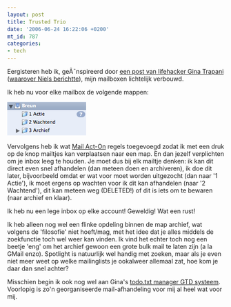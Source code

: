 ```yaml
---
layout: post
title: Trusted Trio
date: '2006-06-24 16:22:06 +0200'
mt_id: 787
categories:
- tech
---
```

Eergisteren heb ik, geÃ¯nspireerd door <a href="http://lifehacker.com/software/email/geek-to-live-empty-your-inbox-with-the-trusted-trio-182318.php">een post van lifehacker Gina Trapani</a> (<a href="http://www.nielsthooft.com/from-five-to-three">waarover Niels berichtte</a>), mijn mailboxen lichtelijk verbouwd.

Ik heb nu voor elke mailbox de volgende mappen:

<img src="/images/trusted_trio.png" width="183" height="78" alt="Trusted Trio" />

Vervolgens heb ik wat <a href="http://www.indev.ca/MailActOn.html">Mail Act-On</a> regels toegevoegd zodat ik met een druk op de knop mailtjes kan verplaatsen naar een map. En dan jezelf verplichten om je inbox leeg te houden. Je moet dus bij elk mailtje denken: ik kan dit direct even snel afhandelen (dan meteen doen en archiveren), ik doe dit later, bijvoorbeeld omdat er wat voor moet worden uitgezocht (dan naar '1 Actie'), ik moet ergens op wachten voor ik dit kan afhandelen (naar '2 Wachtend'), dit kan meteen weg (DELETED!) of dit is iets om te bewaren (naar archief en klaar).

Ik heb nu een lege inbox op elke account! Geweldig! Wat een rust!

Ik heb alleen nog wel een flinke opdeling binnen de map archief, wat volgens de 'filosofie' niet hoeft/mag, met het idee dat je alles middels de zoekfunctie toch wel weer kan vinden. Ik vind het echter toch nog een beetje 'eng' om het archief gewoon een grote bulk mail te laten zijn (a la GMail enzo). Spotlight is natuurlijk wel handig met zoeken, maar als je even niet meer weet op welke mailinglists je ookalweer allemaal zat, hoe kom je daar dan snel achter?

Misschien begin ik ook nog wel aan Gina's <a href="http://todotxt.com/">todo.txt manager GTD systeem</a>. Voorlopig is zo'n georganiseerde mail-afhandeling voor mij al heel wat voor mij.

